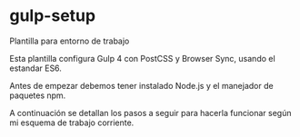 # gulp-setup
Plantilla para entorno de trabajo
  
Esta plantilla configura Gulp 4 con PostCSS y Browser Sync, usando el estandar ES6.

Antes de empezar debemos tener instalado Node.js y el manejador de paquetes npm.

A continuación se detallan los pasos a seguir para hacerla funcionar según mi esquema de trabajo corriente.

